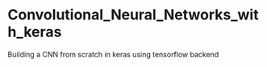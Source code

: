 # Convolutional_Neural_Networks_with_keras
 Building a CNN from scratch in keras using tensorflow backend
